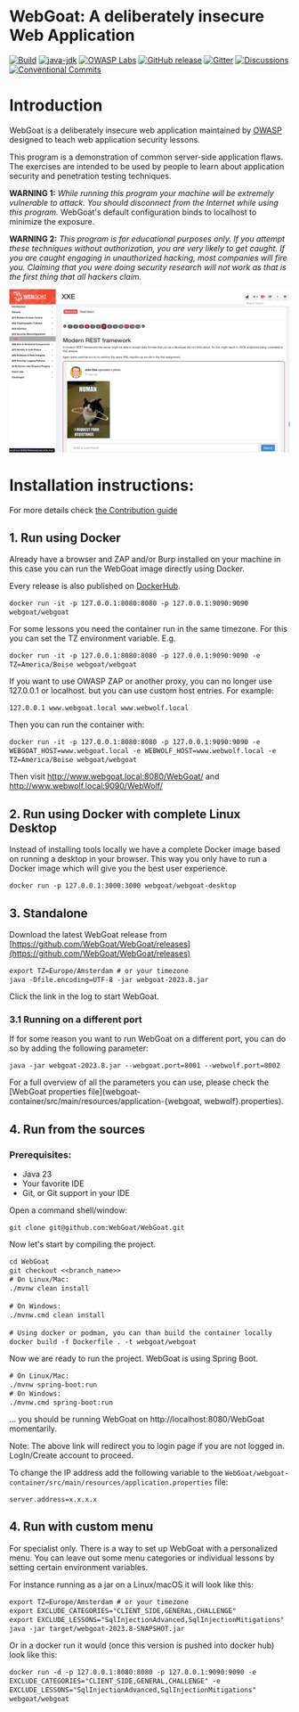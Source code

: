 # WebGoat: A deliberately insecure Web Application

[![Build](https://github.com/WebGoat/WebGoat/actions/workflows/build.yml/badge.svg?branch=develop)](https://github.com/WebGoat/WebGoat/actions/workflows/build.yml)
[![java-jdk](https://img.shields.io/badge/java%20jdk-23-green.svg)](https://jdk.java.net/)
[![OWASP Labs](https://img.shields.io/badge/OWASP-Lab%20project-f7b73c.svg)](https://owasp.org/projects/)
[![GitHub release](https://img.shields.io/github/release/WebGoat/WebGoat.svg)](https://github.com/WebGoat/WebGoat/releases/latest)
[![Gitter](https://badges.gitter.im/OWASPWebGoat/community.svg)](https://gitter.im/OWASPWebGoat/community?utm_source=badge&utm_medium=badge&utm_campaign=pr-badge)
[![Discussions](https://img.shields.io/github/discussions/WebGoat/WebGoat)](https://github.com/WebGoat/WebGoat/discussions)
[![Conventional Commits](https://img.shields.io/badge/Conventional%20Commits-1.0.0-%23FE5196?logo=conventionalcommits&logoColor=white)](https://conventionalcommits.org)


# Introduction

WebGoat is a deliberately insecure web application maintained by [OWASP](http://www.owasp.org/) designed to teach web
application security lessons.

This program is a demonstration of common server-side application flaws. The
exercises are intended to be used by people to learn about application security and
penetration testing techniques.

**WARNING 1:** *While running this program your machine will be extremely
vulnerable to attack. You should disconnect from the Internet while using
this program.*  WebGoat's default configuration binds to localhost to minimize
the exposure.

**WARNING 2:** *This program is for educational purposes only. If you attempt
these techniques without authorization, you are very likely to get caught. If
you are caught engaging in unauthorized hacking, most companies will fire you.
Claiming that you were doing security research will not work as that is the
first thing that all hackers claim.*

![WebGoat](docs/images/webgoat.png)

# Installation instructions:

For more details check [the Contribution guide](/CONTRIBUTING.md)

## 1. Run using Docker

Already have a browser and ZAP and/or Burp installed on your machine in this case you can run the WebGoat image directly using Docker.

Every release is also published on [DockerHub](https://hub.docker.com/r/webgoat/webgoat).

```shell
docker run -it -p 127.0.0.1:8080:8080 -p 127.0.0.1:9090:9090 webgoat/webgoat
```

For some lessons you need the container run in the same timezone. For this you can set the TZ environment variable.
E.g.

```shell
docker run -it -p 127.0.0.1:8080:8080 -p 127.0.0.1:9090:9090 -e TZ=America/Boise webgoat/webgoat
```

If you want to use OWASP ZAP or another proxy, you can no longer use 127.0.0.1 or localhost. but
you can use custom host entries. For example:

```shell
127.0.0.1 www.webgoat.local www.webwolf.local
```

Then you can run the container with:

```shell
docker run -it -p 127.0.0.1:8080:8080 -p 127.0.0.1:9090:9090 -e WEBGOAT_HOST=www.webgoat.local -e WEBWOLF_HOST=www.webwolf.local -e TZ=America/Boise webgoat/webgoat
```

Then visit http://www.webgoat.local:8080/WebGoat/ and http://www.webwolf.local:9090/WebWolf/

## 2. Run using Docker with complete Linux Desktop

Instead of installing tools locally we have a complete Docker image based on running a desktop in your browser. This way you only have to run a Docker image which will give you the best user experience.

```shell
docker run -p 127.0.0.1:3000:3000 webgoat/webgoat-desktop
```

## 3. Standalone

Download the latest WebGoat release from [https://github.com/WebGoat/WebGoat/releases](https://github.com/WebGoat/WebGoat/releases)

```shell
export TZ=Europe/Amsterdam # or your timezone
java -Dfile.encoding=UTF-8 -jar webgoat-2023.8.jar
```

Click the link in the log to start WebGoat.

### 3.1 Running on a different port

If for some reason you want to run WebGoat on a different port, you can do so by adding the following parameter:

```shell
java -jar webgoat-2023.8.jar --webgoat.port=8001 --webwolf.port=8002
```

For a full overview of all the parameters you can use, please check the [WebGoat properties file](webgoat-container/src/main/resources/application-{webgoat, webwolf}.properties).

## 4. Run from the sources

### Prerequisites:

* Java 23
* Your favorite IDE
* Git, or Git support in your IDE

Open a command shell/window:

```Shell
git clone git@github.com:WebGoat/WebGoat.git
```

Now let's start by compiling the project.

```Shell
cd WebGoat
git checkout <<branch_name>>
# On Linux/Mac:
./mvnw clean install

# On Windows:
./mvnw.cmd clean install

# Using docker or podman, you can than build the container locally
docker build -f Dockerfile . -t webgoat/webgoat
```

Now we are ready to run the project. WebGoat is using Spring Boot.

```Shell
# On Linux/Mac:
./mvnw spring-boot:run
# On Windows:
./mvnw.cmd spring-boot:run

```

... you should be running WebGoat on http://localhost:8080/WebGoat momentarily.

Note: The above link will redirect you to login page if you are not logged in. LogIn/Create account to proceed.

To change the IP address add the following variable to the `WebGoat/webgoat-container/src/main/resources/application.properties` file:

```
server.address=x.x.x.x
```

## 4. Run with custom menu

For specialist only. There is a way to set up WebGoat with a personalized menu. You can leave out some menu categories or individual lessons by setting certain environment variables.

For instance running as a jar on a Linux/macOS it will look like this:

```Shell
export TZ=Europe/Amsterdam # or your timezone
export EXCLUDE_CATEGORIES="CLIENT_SIDE,GENERAL,CHALLENGE"
export EXCLUDE_LESSONS="SqlInjectionAdvanced,SqlInjectionMitigations"
java -jar target/webgoat-2023.8-SNAPSHOT.jar
```

Or in a docker run it would (once this version is pushed into docker hub) look like this:

```Shell
docker run -d -p 127.0.0.1:8080:8080 -p 127.0.0.1:9090:9090 -e EXCLUDE_CATEGORIES="CLIENT_SIDE,GENERAL,CHALLENGE" -e EXCLUDE_LESSONS="SqlInjectionAdvanced,SqlInjectionMitigations" webgoat/webgoat
```

